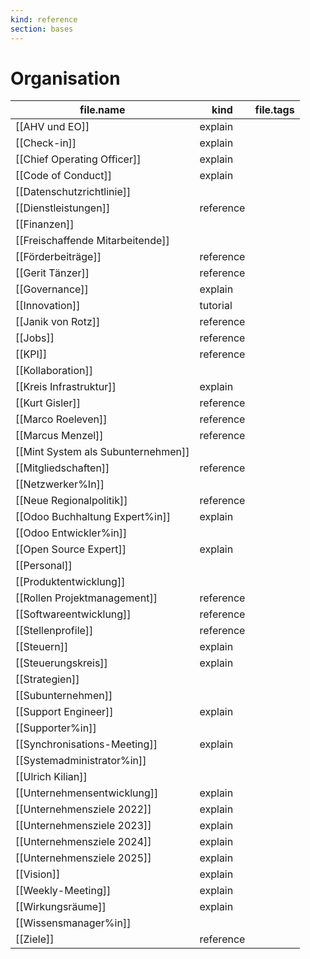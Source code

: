 ```yaml
---
kind: reference
section: bases
---
```


# Organisation

| file.name                          | kind      | file.tags |
| ---------------------------------- | --------- | --------- |
| [[AHV und EO]]                     | explain   |           |
| [[Check-in]]                       | explain   |           |
| [[Chief Operating Officer]]        | explain   |           |
| [[Code of Conduct]]                | explain   |           |
| [[Datenschutzrichtlinie]]          |           |           |
| [[Dienstleistungen]]               | reference |           |
| [[Finanzen]]                       |           |           |
| [[Freischaffende Mitarbeitende]]   |           |           |
| [[Förderbeiträge]]                 | reference |           |
| [[Gerit Tänzer]]                   | reference |           |
| [[Governance]]                     | explain   |           |
| [[Innovation]]                     | tutorial  |           |
| [[Janik von Rotz]]                 | reference |           |
| [[Jobs]]                           | reference |           |
| [[KPI]]                            | reference |           |
| [[Kollaboration]]                  |           |           |
| [[Kreis Infrastruktur]]            | explain   |           |
| [[Kurt Gisler]]                    | reference |           |
| [[Marco Roeleven]]                 | reference |           |
| [[Marcus Menzel]]                  | reference |           |
| [[Mint System als Subunternehmen]] |           |           |
| [[Mitgliedschaften]]               | reference |           |
| [[Netzwerker%In]]                  |           |           |
| [[Neue Regionalpolitik]]           | reference |           |
| [[Odoo Buchhaltung Expert%in]]     | explain   |           |
| [[Odoo Entwickler%in]]             |           |           |
| [[Open Source Expert]]             | explain   |           |
| [[Personal]]                       |           |           |
| [[Produktentwicklung]]             |           |           |
| [[Rollen Projektmanagement]]       | reference |           |
| [[Softwareentwicklung]]            | reference |           |
| [[Stellenprofile]]                 | reference |           |
| [[Steuern]]                        | explain   |           |
| [[Steuerungskreis]]                | explain   |           |
| [[Strategien]]                     |           |           |
| [[Subunternehmen]]                 |           |           |
| [[Support Engineer]]               | explain   |           |
| [[Supporter%in]]                   |           |           |
| [[Synchronisations-Meeting]]       | explain   |           |
| [[Systemadministrator%in]]         |           |           |
| [[Ulrich Kilian]]                  |           |           |
| [[Unternehmensentwicklung]]        | explain   |           |
| [[Unternehmensziele 2022]]         | explain   |           |
| [[Unternehmensziele 2023]]         | explain   |           |
| [[Unternehmensziele 2024]]         | explain   |           |
| [[Unternehmensziele 2025]]         | explain   |           |
| [[Vision]]                         | explain   |           |
| [[Weekly-Meeting]]                 | explain   |           |
| [[Wirkungsräume]]                  | explain   |           |
| [[Wissensmanager%in]]              |           |           |
| [[Ziele]]                          | reference |           |
